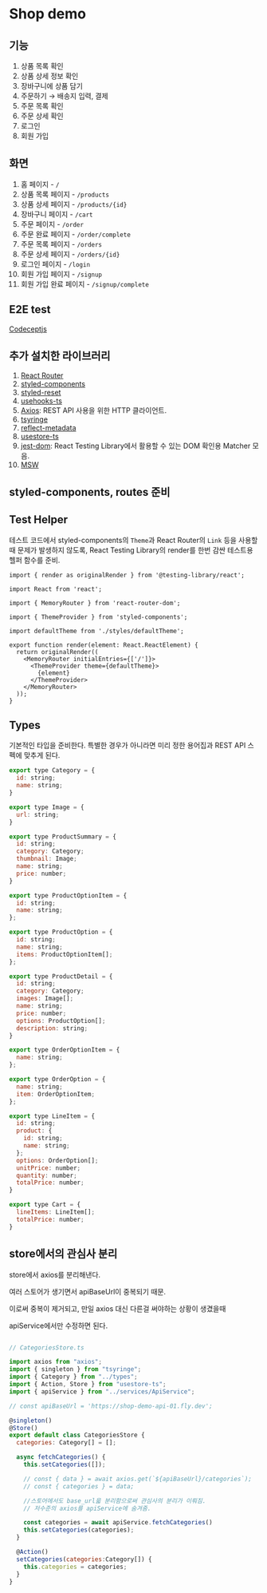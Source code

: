 # Shop demo

## 기능

1. 상품 목록 확인
2. 상품 상세 정보 확인
3. 장바구니에 상품 담기
4. 주문하기 → 배송지 입력, 결제
5. 주문 목록 확인
6. 주문 상세 확인
7. 로그인
8. 회원 가입

## 화면

1. 홈 페이지 - `/`
2. 상품 목록 페이지 - `/products`
3. 상품 상세 페이지 - `/products/{id}`
4. 장바구니 페이지 - `/cart`
5. 주문 페이지 - `/order`
6. 주문 완료 페이지 - `/order/complete`
7. 주문 목록 페이지 - `/orders`
8. 주문 상세 페이지 - `/orders/{id}`
9. 로그인 페이지 - `/login`
10. 회원 가입 페이지 - `/signup`
11. 회원 가입 완료 페이지 - `/signup/complete`

## E2E test

[Codeceptjs](https://github.com/heyho00/shop-demo/blob/main/markdowns/codeceptjs.md)

## 추가 설치한 라이브러리

1. [React Router](https://github.com/remix-run/react-router)
2. [styled-components](https://github.com/styled-components/styled-components)
3. [styled-reset](https://github.com/zacanger/styled-reset)
4. [usehooks-ts](https://github.com/juliencrn/usehooks-ts)
5. [Axios](https://github.com/axios/axios): REST API 사용을 위한 HTTP 클라이언트.
6. [tsyringe](https://github.com/microsoft/tsyringe)
7. [reflect-metadata](https://github.com/rbuckton/reflect-metadata)
8. [usestore-ts](https://github.com/seed2whale/usestore-ts)
9. [jest-dom](https://github.com/testing-library/jest-dom): React Testing Library에서 활용할 수 있는 DOM 확인용 Matcher 모음.
10. [MSW](https://github.com/mswjs/msw)

## styled-components, routes 준비

## Test Helper

테스트 코드에서 styled-components의 `Theme`과 React Router의 `Link` 등을 사용할 때 문제가 발생하지 않도록, React Testing Library의 render를 한번 감싼 테스트용 헬퍼 함수를 준비.

```tsx
import { render as originalRender } from '@testing-library/react';

import React from 'react';

import { MemoryRouter } from 'react-router-dom';

import { ThemeProvider } from 'styled-components';

import defaultTheme from './styles/defaultTheme';

export function render(element: React.ReactElement) {
  return originalRender((
    <MemoryRouter initialEntries={['/']}>
      <ThemeProvider theme={defaultTheme}>
        {element}
      </ThemeProvider>
    </MemoryRouter>
  ));
}
```

## Types

기본적인 타입을 준비한다. 특별한 경우가 아니라면 미리 정한 용어집과 REST API 스펙에 맞추게 된다.

```js
export type Category = {
  id: string;
  name: string;
}

export type Image = {
  url: string;
}

export type ProductSummary = {
  id: string;
  category: Category;
  thumbnail: Image;
  name: string;
  price: number;
}

export type ProductOptionItem = {
  id: string;
  name: string;
};

export type ProductOption = {
  id: string;
  name: string;
  items: ProductOptionItem[];
};

export type ProductDetail = {
  id: string;
  category: Category;
  images: Image[];
  name: string;
  price: number;
  options: ProductOption[];
  description: string;
}

export type OrderOptionItem = {
  name: string;
};

export type OrderOption = {
  name: string;
  item: OrderOptionItem;
};

export type LineItem = {
  id: string;
  product: {
    id: string;
    name: string;
  };
  options: OrderOption[];
  unitPrice: number;
  quantity: number;
  totalPrice: number;
}

export type Cart = {
  lineItems: LineItem[];
  totalPrice: number;
}
```

## store에서의 관심사 분리

store에서 axios를 분리해낸다.

여러 스토어가 생기면서 apiBaseUrl이 중복되기 때문.

이로써 중복이 제거되고, 만일 axios 대신 다른걸 써야하는 상황이 생겼을때

apiService에서만 수정하면 된다.

```js

// CategoriesStore.ts

import axios from "axios";
import { singleton } from "tsyringe";
import { Category } from "../types";
import { Action, Store } from "usestore-ts";
import { apiService } from "../services/ApiService";

// const apiBaseUrl = 'https://shop-demo-api-01.fly.dev';

@singleton()
@Store()
export default class CategoriesStore {
  categories: Category[] = [];

  async fetchCategories() {
    this.setCategories([]);

    // const { data } = await axios.get(`${apiBaseUrl}/categories`);
    // const { categories } = data;

    //스토어에서도 base_url읇 분리함으로써 관심사의 분리가 이뤄짐.
    // 저수준의 axios를 apiService에 숨겨줌.

    const categories = await apiService.fetchCategories()
    this.setCategories(categories);
  }

  @Action()
  setCategories(categories:Category[]) {
    this.categories = categories;
  }
}
```
